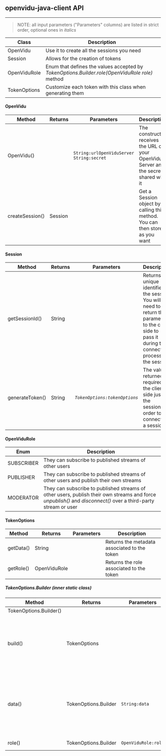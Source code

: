 <h2 id="section-title">openvidu-java-client API</h2>
<hr>

> NOTE: all input parameters ("Parameters" columns) are listed in strict order, optional ones in _italics_

| Class        | Description   										     |
| ------------ | ------------------------------------------------------- |
| OpenVidu     | Use it to create all the sessions you need |
| Session      | Allows for the creation of tokens |
| OpenViduRole | Enum that defines the values accepted by _TokenOptions.Builder.role(OpenViduRole role)_ method |
| TokenOptions | Customize each token with this class when generating them |

#### **OpenVidu**
| Method         | Returns | Parameters | Description |
| -------------- | ------- | --------------------------------------------- | ----------- |
| OpenVidu() | | `String:urlOpenViduServer`<br>`String:secret` | The constructor receives the URL of your OpenVidu Server and the secret shared with it |
| createSession() | Session |  | Get a Session object by calling this method. You can then store it as you want |

#### **Session**
| Method         | Returns | Parameters  | Description |
| -------------- | ------- | --------------------------------------------- | ----------- |
| getSessionId() | String |  | Returns the unique identifier of the session. You will need to return this parameter to the client side to pass it during the connection process to the session |
| generateToken() | String | _`TokenOptions:tokenOptions`_  | The value returned is required in the client side just as the sessionId in order to connect to a session |

#### **OpenViduRole**
| Enum       | Description |
| ---------- | ------- |
| SUBSCRIBER | They can subscribe to published streams of other users |
| PUBLISHER  | They can subscribe to published streams of other users and publish their own streams|
| MODERATOR  | They can subscribe to published streams of other users, publish their own streams and force _unpublish()_ and _disconnect()_ over a third-party stream or user |

#### **TokenOptions**
| Method         | Returns | Parameters | Description |
| -------------- | ------- | -------------------------------------------| -- |
| getData() | String |        | Returns the metadata associated to the token |
| getRole() | OpenViduRole |  | Returns the role associated to the token     |

##### **TokenOptions.Builder** _(inner static class)_
| Method         | Returns | Parameters | Description |
| -------------- | ------- | --------------------------------------------- | ----------- |
| TokenOptions.Builder() |  |  | Constructor |
| build() | TokenOptions |  | Returns a new **TokenOptions** object with the stablished properties. Default values if methods _data()_ and _role()_ are not called are an empty string and OpenViduRole.PUBLISHER, respectively |
| data() | TokenOptions.Builder | `String:data` | Some extra metadata to be associated to the user through its token. The structure of this string is up to you (maybe some standarized format as JSON or XML is a good idea), the only restriction is a maximum length of 1000 chars |
| role() | TokenOptions.Builder | `OpenViduRole:role` | The role associated to this token |
